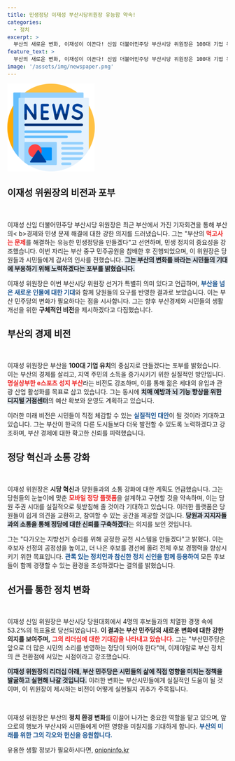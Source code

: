 ```yaml
---
title: 민생정당 이재성 부산시당위원장 유능함 약속!
categories:
  - 정치
excerpt: >
  부산의 새로운 변화, 이재성이 이끈다! 신임 더불어민주당 부산시당 위원장은 100대 기업 유치와 디지털 혁신을 통한 시민 체감 미래 비전을 제시하며, 민생 문제 해결에 총력을 다하겠다고 밝혔다.
feature_text: >
  부산의 새로운 변화, 이재성이 이끈다! 신임 더불어민주당 부산시당 위원장은 100대 기업 유치와 디지털 혁신을 통한 시민 체감 미래 비전을 제시하며, 민생 문제 해결에 총력을 다하겠다고 밝혔다.
image: '/assets/img/newspaper.png'
---
```


<p><img src="/assets/img/newspaper.png" alt="kimp 속보" /></p>

<h2 data-ke-size="size26">이재성 위원장의 비전과 포부</h2>

<p data-ke-size="size16">&nbsp;</p>

<p>이재성 신임 더불어민주당 부산시당 위원장은 최근 부산에서 가진 기자회견을 통해 부산의&lt; b>경제와 민생 문제 해결</b>에 대한 강한 의지를 드러냈습니다. 그는 "부산의 <b><span style="color: #ee2323;">먹고사는 문제</span></b>를 해결하는 유능한 민생정당을 만들겠다"고 선언하며, 민생 정치의 중요성을 강조했습니다. 이번 자리는 부산 중구 민주공원을 참배한 후 진행되었으며, 이 위원장은 당원들과 시민들에게 감사의 인사를 전했습니다. <b><span style="background-color: #21538527;">그는 부산의 변화를 바라는 시민들의 기대에 부응하기 위해 노력하겠다는 포부를 밝혔습니다.</span></b></p>

<p>이재성 위원장은 이번 부산시당 위원장 선거가 특별히 의미 있다고 언급하며, <b><span style="color: #1a5490;">부산을 넘은 새로운 인물에 대한 기대</span></b>와 함께 당원들의 요구를 반영한 결과로 보았습니다. 이는 부산 민주당의 변화가 필요하다는 점을 시사합니다. 그는 향후 부산경제와 시민들의 생활 개선을 위한 <b>구체적인 비전</b>을 제시하겠다고 다짐했습니다.</p>

<h2 data-ke-size="size26">부산의 경제 비전</h2>

<p data-ke-size="size16">&nbsp;</p>

<p>이재성 위원장은 부산을 <b>100대 기업 유치</b>의 중심지로 만들겠다는 포부를 밝혔습니다. 이는 부산의 경제를 살리고, 지역 주민의 소득을 증가시키기 위한 실질적인 방안입니다. <b><span style="color: #ee2323;">명실상부한 e스포츠 성지 부산</span></b>라는 비전도 강조하며, 이를 통해 젊은 세대의 유입과 관광 산업 활성화를 목표로 삼고 있습니다. 그는 동시에 <b><span style="background-color: #21538527;">치매 예방과 뇌 기능 향상을 위한 디지털 거점센터</span></b>의 예산 확보와 운영도 계획하고 있습니다.</p>

<p>이러한 미래 비전은 시민들이 직접 체감할 수 있는 <b><span style="color: #1a5490;">실질적인 대안</span></b>이 될 것이라 기대하고 있습니다. 그는 부산이 한국의 다른 도시들보다 더욱 발전할 수 있도록 노력하겠다고 강조하며, 부산 경제에 대한 확고한 신뢰를 피력했습니다.</p>

<h2 data-ke-size="size26">정당 혁신과 소통 강화</h2>

<p data-ke-size="size16">&nbsp;</p>

<p>이재성 위원장은 <b>시당 혁신</b>과 당원들과의 소통 강화에 대한 계획도 언급했습니다. 그는 당원들의 눈높이에 맞춘 <b><span style="color: #ee2323;">모바일 정당 플랫폼</span></b>을 설계하고 구현할 것을 약속하며, 이는 당원 주권 시대를 실질적으로 뒷받침해 줄 것이라 기대하고 있습니다. 이러한 플랫폼은 당원들이 쉽게 의견을 교환하고, 참여할 수 있는 공간을 제공할 것입니다. <b><span style="background-color: #21538527;">당원과 지지자들과의 소통을 통해 정당에 대한 신뢰를 구축하겠다</span></b>는 의지를 보인 것입니다.</p>

<p>그는 "다가오는 지방선거 승리를 위해 공정한 공천 시스템을 만들겠다"고 밝혔다. 이는 후보자 선정의 공정성을 높이고, 더 나은 후보를 경선에 올려 전체 후보 경쟁력을 향상시키기 위한 목표입니다. <b><span style="color: #1a5490;">관록 있는 정치인과 참신한 정치 신인을 함께 등용하여</span></b> 모든 후보들이 함께 경쟁할 수 있는 환경을 조성하겠다는 결의를 밝혔습니다.</p>

<h2 data-ke-size="size26">선거를 통한 정치 변화</h2>

<p data-ke-size="size16">&nbsp;</p>

<p>이재성 신임 위원장은 부산시당 당원대회에서 4명의 후보들과의 치열한 경쟁 속에 53.2%의 득표율로 당선되었습니다. <b>이 결과는 부산 민주당의 새로운 변화에 대한 강한 의지를 보여주며,</b> <b><span style="color: #ee2323;">그의 리더십에 대한 기대감을 나타내고 있습니다.</span></b> 그는 "부산민주당은 앞으로 더 많은 시민의 소리를 반영하는 정당이 되어야 한다"며, 이제야말로 부산 정치의 큰 전환점에 서있는 시점이라고 강조했습니다.</p>

<p><b><span style="background-color: #21538527;">이재성 위원장의 리더십 아래, 부산 민주당은 시민들의 삶에 직접 영향을 미치는 정책을 발굴하고 실현해 나갈 것입니다.</span></b> 이러한 변화는 부산시민들에게 실질적인 도움이 될 것이며, 이 위원장이 제시하는 비전이 어떻게 실현될지 귀추가 주목됩니다. </p>

<p data-ke-size="size16">&nbsp;</p>

<p>이재성 위원장은 부산의 <b>정치 환경 변화</b>를 이끌어 나가는 중요한 역할을 맡고 있으며, 앞으로의 행보가 부산시와 시민들에게 어떤 영향을 미칠지를 기대하게 합니다. <b><span style="color: #1a5490;">부산의 미래를 위한 그의 각오와 헌신을 응원합니다.</span></b></p>
유용한 생활 정보가 필요하시다면, <a href="https://onioninfo.kr" rel="dofollow">onioninfo.kr</a>


